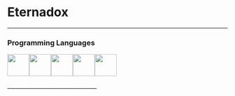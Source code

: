 # Eternadox
________________________________
### Programming Languages
<p><img src="https://cdn.jsdelivr.net/gh/devicons/devicon/icons/javascript/javascript-original.svg" width=50 height=50></img><img src="https://cdn.jsdelivr.net/gh/devicons/devicon/icons/python/python-original.svg" width=50 height=50></img><img src="https://cdn.jsdelivr.net/gh/devicons/devicon/icons/html5/html5-original.svg" width=50 height=50></img><img src="https://cdn.jsdelivr.net/gh/devicons/devicon/icons/csharp/csharp-original.svg" width=50 height=50></img><img src="https://cdn.jsdelivr.net/gh/devicons/devicon/icons/css3/css3-original.svg" width=50 height=50></img></p>
________________________________
